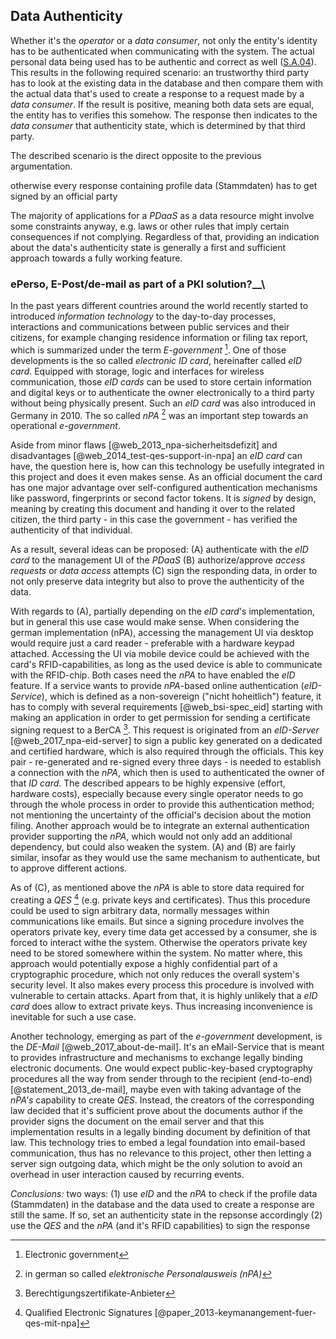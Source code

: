 ## Data Authenticity



Whether it's the *operator* or a *data consumer*, not only the entity's identity has to be 
authenticated when communicating with the system. The actual personal data being used has to be 
authentic and correct as well ([S.A.04](#sa04)). This results in the following required scenario: 
an trustworthy third party has to look at the existing data in the database and then compare them 
with the actual data that's used to create a response to a request made by a *data consumer*. If the 
result is positive, meaning both data sets are equal, the entity has to verifies this somehow. The 
response then indicates to the *data consumer* that authenticity state, which is determined by that 
third party.

The described scenario is the direct opposite to the previous argumentation.

otherwise every response containing profile data (Stammdaten) has to get signed by an official party




The majority of applications for a *PDaaS* as a data resource might involve some constraints anyway,
e.g. laws or other rules that imply certain consequences if not complying.
Regardless of that, providing an indication about the data's authenticity state is generally a first
and sufficient approach towards a fully working feature.



### ePerso, E-Post/de-mail as part of a PKI solution?__\

In the past years different countries around the world recently started to introduced *information 
technology* to the day-to-day processes, interactions and communications between public services and 
their citizens, for example changing residence information or filing tax report, which is summarized 
under the term *E-government* [^abbr_egov]. One of those developments is the so called *electronic 
ID card*, hereinafter called *eID card*. Equipped with storage, logic and interfaces for wireless 
communication, those *eID cards* can be used to store certain information and digital keys or to 
authenticate the owner electronically to a third party without being physically present.
Such an *eID card* was also introduced in Germany in 2010. The so called *nPA* [^abbr_npa] was an 
important step towards an operational *e-government*.

Aside from minor flaws [@web_2013_npa-sicherheitsdefizit] and disadvantages [@web_2014_test-qes-support-in-npa] 
an *eID card* can have, the question here is, how can this technology be usefully integrated in this 
project and does it even makes sense. 
As an official document the card has one major advantage over self-configured authentication 
mechanisms like password, fingerprints or second factor tokens. It is *signed* by design, meaning 
by creating this document and handing it over to the related citizen, the third party - in this 
case the government - has verified the authenticity of that individual. 

As a result, several ideas can be proposed:
(A) authenticate with the *eID card* to the management UI of the *PDaaS*
(B) authorize/approve *access requests* or *data access* attempts 
(C) sign the responding data, in order to not only preserve data integrity but also to prove the 
    authenticity of the data.

With regards to (A), partially depending on the *eID card*'s implementation, but in general this use case 
would make sense. When considering the german implementation (nPA), accessing the management UI via desktop 
would require just a card reader - preferable with a hardware keypad attached. Accessing the UI via 
mobile device could be achieved with the card's RFID-capabilities, as long as the used device is 
able to communicate with the RFID-chip. Both cases need the *nPA* to have enabled the *eID* feature. If a
service wants to provide *nPA*-based online authentication (*eID-Service*), which is defined as a non-sovereign 
("nicht hoheitlich") feature, it has to comply with several requirements [@web_bsi-spec_eid]
starting with making an application in order to get permission for sending a certificate signing 
request to a BerCA [^abbr_berca]. This request is originated from an *eID-Server* [@web_2017_npa-eid-server] to sign a public key generated on 
a dedicated and certified 
hardware, which is also required through the officials. This key pair - re-generated and re-signed
every three days - is needed to establish a connection with the *nPA*, which then is used to
authenticated the owner of that *ID card*. 
The described appears to be highly expensive (effort, hardware costs), especially because every 
single operator needs to go through the whole process in order to provide this authentication 
method; not mentioning the uncertainty of the official's decision about the motion filing. Another
approach would be to integrate an external authentication provider supporting the *nPA*, which
would not only add an additional dependency, but could also weaken the system.
(A) and (B) are fairly similar, insofar as they would use the same mechanism to authenticate, but
to approve different actions.

As of (C), as mentioned above the *nPA* is able to store data required for creating a *QES* 
[^abbr_qes] (e.g. private keys and certificates). Thus this procedure could be used to sign 
arbitrary data, normally messages within communications like emails. But since a signing procedure 
involves the operators private key, every time data get accessed by
a consumer, she is forced to interact withe the system. Otherwise the operators private key need to 
be stored somewhere within the system. No matter where, this approach would potentially expose a 
highly confidential part of a cryptographic procedure, which not only reduces the overall system's 
security level. It also makes every process this procedure is involved with vulnerable to certain 
attacks. Apart from that, it is highly unlikely that a *eID card* does allow to extract private 
keys. Thus increasing inconvenience is inevitable for such a use case.

Another technology, emerging as part of the *e-government* development, is the *DE-Mail* 
[@web_2017_about-de-mail]. It's an
eMail-Service that is meant to provides infrastructure and mechanisms to exchange legally binding 
electronic documents. One would expect public-key-based cryptography procedures all the way from 
sender through to the recipient (end-to-end) [@statement_2013_de-mail], maybe even with taking advantage of the *nPA's* 
capability to create *QES*. Instead, the creators of the corresponding 
law decided that it's sufficient prove about the documents author if the provider signs the document 
on the email server and that this implementation results in a legally binding document by definition 
of that law. 
This technology tries to embed a legal foundation into email-based communication, thus has no 
relevance to this project, other then letting a server sign outgoing data, which might be the only 
solution to avoid an overhead in user interaction caused by recurring events.


*Conclusions:* 
two ways:
(1) use *eID* and the *nPA* to check if the profile data (Stammdaten) in the database and the data 
used to create a response are still the same. If so, set an authenticity state in the repsonse 
accordingly
(2) use the *QES* and the *nPA* (and it's RFID capabilities) to sign the response


[^abbr_egov]: Electronic government

[^abbr_npa]: in german so called *elektronische Personalausweis (nPA)*

[^abbr_berca]: Berechtigungszertifikate-Anbieter

[^abbr_qes]: Qualified Electronic Signatures [@paper_2013-keymanangement-fuer-qes-mit-npa]
